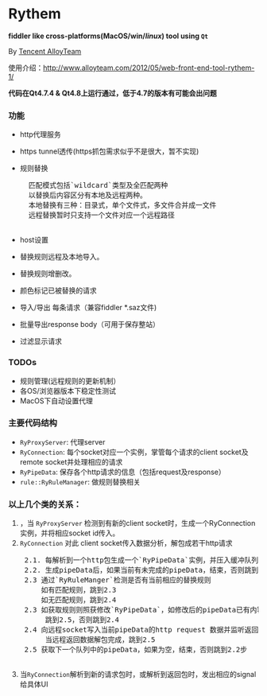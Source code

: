 # Rythem 

 <strong>fiddler like cross-platforms(MacOS/win/*linux*) tool using `Qt`</strong>
 
By [Tencent AlloyTeam](http://www.AlloyTeam.com/)

使用介绍：http://www.alloyteam.com/2012/05/web-front-end-tool-rythem-1/

<strong>代码在Qt4.7.4 & Qt4.8上运行通过，低于4.7的版本有可能会出问题</strong>

### 功能
 
* http代理服务 
* https tunnel透传(https抓包需求似乎不是很大，暂不实现)
* 规则替换

    <pre>
    匹配模式包括`wildcard`类型及全匹配两种
    以替换后内容区分有本地及远程两种。
    本地替换有三种：目录式，单个文件式，多文件合并成一文件
    远程替换暂时只支持一个文件对应一个远程路径
    </pre>

* host设置
* 替换规则远程及本地导入。
* 替换规则增删改。
* 颜色标记已被替换的请求
* 导入/导出 每条请求（兼容fiddler *.saz文件)
* 批量导出response body（可用于保存整站）
* 过滤显示请求

### TODOs

* 规则管理(远程规则的更新机制）
* 各OS/浏览器版本下稳定性测试
* MacOS下自动设置代理


### 主要代码结构

* `RyProxyServer`: 代理server
* `RyConnection`: 每个socket对应一个实例，掌管每个请求的client socket及remote socket并处理相应的请求
* `RyPipeData`: 保存各个http请求的信息（包括request及response）
* `rule::RyRuleManager`: 做规则替换相关

### 以上几个类的关系：

1. ，当 `RyProxyServer` 检测到有新的client socket时，生成一个RyConnection实例，并将相应socket id传入。
2. `RyConnection` 对此 client socket传入数据分析，解包成若干http请求
    <pre>
    2.1. 每解析到一个http包生成一个`RyPipeData`实例，并压入缓冲队列pipeList 
    2.2. 生成pipeData后，如果当前有未完成的pipeData，结束，否则跳到2.3
    2.3 通过`RyRuleManger`检测是否有当前相应的替换规则
        如有匹配规则，跳到2.3
        如无匹配规则，跳到2.4
    2.3 如获取规则则照获修改`RyPipeData`，如修改后的pipeData已有内容（内容替换类规则）
         跳到2.5，否则跳到2.4
    2.4 向远程socket写入当前pipeData的http request 数据并监听返回
         当远程返回数据解包完成，跳到2.5
    2.5 获取下一个队列中的pipeData，如果为空，结束，否则跳到2.2步
    </pre>
3. 当`RyConnection`解析到新的请求包时，或解析到返回包时，发出相应的signal给具体UI